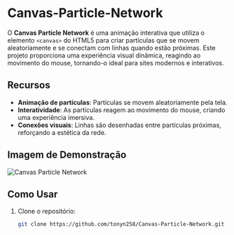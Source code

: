 # Canvas-Particle-Network

O **Canvas Particle Network** é uma animação interativa que utiliza o elemento `<canvas>` do HTML5 para criar partículas que se movem aleatoriamente e se conectam com linhas quando estão próximas. Este projeto proporciona uma experiência visual dinâmica, reagindo ao movimento do mouse, tornando-o ideal para sites modernos e interativos.

## Recursos

- **Animação de partículas**: Partículas se movem aleatoriamente pela tela.
- **Interatividade**: As partículas reagem ao movimento do mouse, criando uma experiência imersiva.
- **Conexões visuais**: Linhas são desenhadas entre partículas próximas, reforçando a estética da rede.

## Imagem de Demonstração

![Canvas Particle Network](https://github.com/tonyn258/Canvas-Particle-Network-Com-login/issues/1#issue-2554168153)

## Como Usar

1. Clone o repositório:
   ```bash
   git clone https://github.com/tonyn258/Canvas-Particle-Network.git
